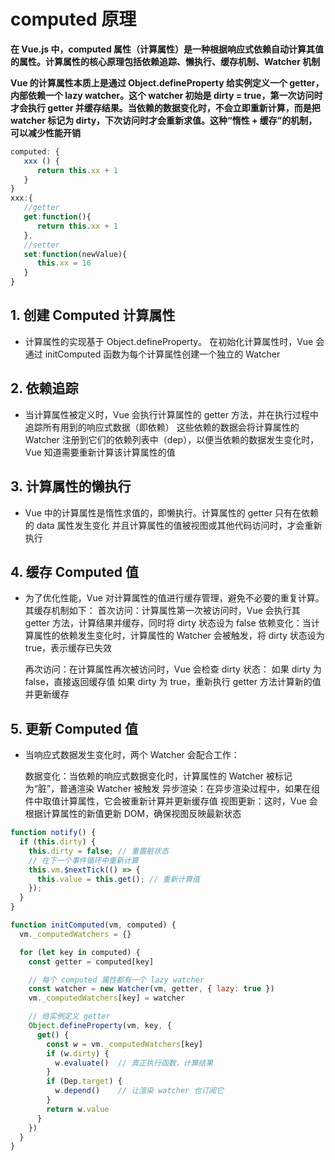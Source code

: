 # computed 原理

**在 Vue.js 中，computed 属性（计算属性）是一种根据响应式依赖自动计算其值的属性。计算属性的核心原理包括依赖追踪、懒执行、缓存机制、Watcher 机制**

**Vue 的计算属性本质上是通过 Object.defineProperty 给实例定义一个 getter，内部依赖一个 lazy watcher。这个 watcher 初始是 dirty = true，第一次访问时才会执行 getter 并缓存结果。当依赖的数据变化时，不会立即重新计算，而是把 watcher 标记为 dirty，下次访问时才会重新求值。这种“惰性 + 缓存”的机制，可以减少性能开销**
```js
computed: {
   xxx () {
      return this.xx + 1
   }
}
xxx:{
   //getter
   get:function(){
      return this.xx + 1
   },
   //setter
   set:function(newValue){
      this.xx = 16
   }
}

```

## 1. 创建 Computed 计算属性

- 计算属性的实现基于 Object.defineProperty。
  在初始化计算属性时，Vue 会通过 initComputed 函数为每个计算属性创建一个独立的 Watcher

## 2. 依赖追踪

- 当计算属性被定义时，Vue 会执行计算属性的 getter 方法，并在执行过程中追踪所有用到的响应式数据（即依赖）
  这些依赖的数据会将计算属性的 Watcher 注册到它们的依赖列表中（dep），以便当依赖的数据发生变化时，Vue 知道需要重新计算该计算属性的值

## 3. 计算属性的懒执行

- Vue 中的计算属性是惰性求值的，即懒执行。计算属性的 getter 只有在依赖的 data 属性发生变化
  并且计算属性的值被视图或其他代码访问时，才会重新执行

## 4. 缓存 Computed 值

- 为了优化性能，Vue 对计算属性的值进行缓存管理，避免不必要的重复计算。其缓存机制如下：
  首次访问：计算属性第一次被访问时，Vue 会执行其 getter 方法，计算结果并缓存，同时将 dirty 状态设为 false
  依赖变化：当计算属性的依赖发生变化时，计算属性的 Watcher 会被触发，将 dirty 状态设为 true，表示缓存已失效

  再次访问：在计算属性再次被访问时，Vue 会检查 dirty 状态：
  如果 dirty 为 false，直接返回缓存值
  如果 dirty 为 true，重新执行 getter 方法计算新的值并更新缓存

## 5. 更新 Computed 值

- 当响应式数据发生变化时，两个 Watcher 会配合工作：

  数据变化：当依赖的响应式数据变化时，计算属性的 Watcher 被标记为“脏”，普通渲染 Watcher 被触发
  异步渲染：在异步渲染过程中，如果在组件中取值计算属性，它会被重新计算并更新缓存值
  视图更新：这时，Vue 会根据计算属性的新值更新 DOM，确保视图反映最新状态

```js
function notify() {
  if (this.dirty) {
    this.dirty = false; // 重置脏状态
    // 在下一个事件循环中重新计算
    this.vm.$nextTick(() => {
      this.value = this.get(); // 重新计算值
    });
  }
}

function initComputed(vm, computed) {
  vm._computedWatchers = {}

  for (let key in computed) {
    const getter = computed[key]

    // 每个 computed 属性都有一个 lazy watcher
    const watcher = new Watcher(vm, getter, { lazy: true })
    vm._computedWatchers[key] = watcher

    // 给实例定义 getter
    Object.defineProperty(vm, key, {
      get() {
        const w = vm._computedWatchers[key]
        if (w.dirty) {
          w.evaluate()  // 真正执行函数，计算结果
        }
        if (Dep.target) {
          w.depend()    // 让渲染 watcher 也订阅它
        }
        return w.value
      }
    })
  }
}

```